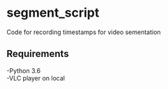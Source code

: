 # segment_script
Code for recording timestamps for video sementation

## Requirements
-Python 3.6  
-VLC player on local
